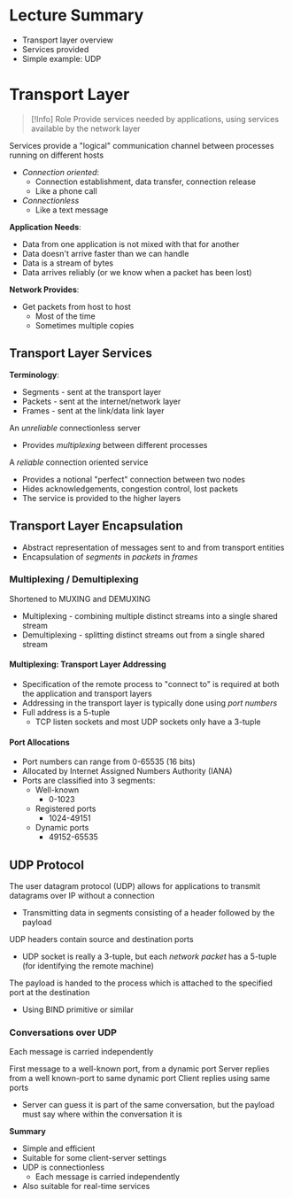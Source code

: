 
# Lecture Summary
- Transport layer overview
- Services provided
- Simple example: UDP


# Transport Layer

>[!Info] Role
>Provide services needed by applications, using services available by the network layer

Services provide a "logical" communication channel between processes running on different hosts
- *Connection oriented*:
	- Connection establishment, data transfer, connection release
	- Like a phone call
- *Connectionless*
	- Like a text message


**Application Needs**:
- Data from one application is not mixed with that for another
- Data doesn't arrive faster than we can handle
- Data is a stream of bytes
- Data arrives reliably (or we know when a packet has been lost)

**Network Provides**:
- Get packets from host to host
	- Most of the time
	- Sometimes multiple copies

## Transport Layer Services

**Terminology**:
- Segments - sent at the transport layer
- Packets - sent at the internet/network layer
- Frames - sent at the link/data link layer


An *unreliable* connectionless server
- Provides *multiplexing* between different processes

A *reliable* connection oriented service
- Provides a notional "perfect" connection between two nodes
- Hides acknowledgements, congestion control, lost packets
- The service is provided to the higher layers

## Transport Layer Encapsulation
- Abstract representation of messages sent to and from transport entities
- Encapsulation of *segments* in *packets* in *frames*

### Multiplexing / Demultiplexing
Shortened to MUXING and DEMUXING
- Multiplexing - combining multiple distinct streams into a single shared stream
- Demultiplexing - splitting distinct streams out from a single shared stream

#### Multiplexing: Transport Layer Addressing
- Specification of the remote process to "connect to" is required at both the application and transport layers
- Addressing in the transport layer is typically done using *port numbers*
- Full address is a 5-tuple
	- TCP listen sockets and most UDP sockets only have a 3-tuple


#### Port Allocations
- Port numbers can range from 0-65535 (16 bits)
- Allocated by Internet Assigned Numbers Authority (IANA)
- Ports are classified into 3 segments:
	- Well-known
		- 0-1023
	- Registered ports
		- 1024-49151
	- Dynamic ports
		- 49152-65535

## UDP Protocol

The user datagram protocol (UDP) allows for applications to transmit datagrams over IP without a connection
- Transmitting data in segments consisting of a header followed by the payload

UDP headers contain source and destination ports
- UDP socket is really a 3-tuple, but each *network packet* has a 5-tuple (for identifying the remote machine)

The payload is handed to the process which is attached to the specified port at the destination
- Using BIND primitive or similar

### Conversations over UDP
Each message is carried independently

First message to a well-known port, from a dynamic port
Server replies from a well known-port to same dynamic port
Client replies using same ports
- Server can guess it is part of the same conversation, but the payload must say where within the conversation it is


**Summary**
- Simple and efficient
- Suitable for some client-server settings
- UDP is connectionless
	- Each message is carried independently
- Also suitable for real-time services



